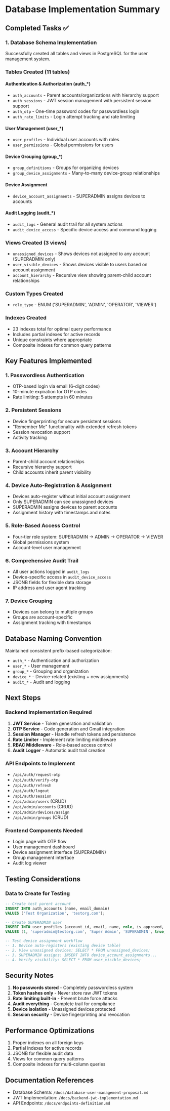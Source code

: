# Database Implementation Summary

## Completed Tasks ✅

### 1. Database Schema Implementation
Successfully created all tables and views in PostgreSQL for the user management system.

### Tables Created (11 tables)

#### Authentication & Authorization (auth_*)
- `auth_accounts` - Parent accounts/organizations with hierarchy support
- `auth_sessions` - JWT session management with persistent session support
- `auth_otp` - One-time password codes for passwordless login
- `auth_rate_limits` - Login attempt tracking and rate limiting

#### User Management (user_*)
- `user_profiles` - Individual user accounts with roles
- `user_permissions` - Global permissions for users

#### Device Grouping (group_*)
- `group_definitions` - Groups for organizing devices
- `group_device_assignments` - Many-to-many device-group relationships

#### Device Assignment
- `device_account_assignments` - SUPERADMIN assigns devices to accounts

#### Audit Logging (audit_*)
- `audit_logs` - General audit trail for all system actions
- `audit_device_access` - Specific device access and command logging

### Views Created (3 views)
- `unassigned_devices` - Shows devices not assigned to any account (SUPERADMIN only)
- `user_visible_devices` - Shows devices visible to users based on account assignment
- `account_hierarchy` - Recursive view showing parent-child account relationships

### Custom Types Created
- `role_type` - ENUM ('SUPERADMIN', 'ADMIN', 'OPERATOR', 'VIEWER')

### Indexes Created
- 23 indexes total for optimal query performance
- Includes partial indexes for active records
- Unique constraints where appropriate
- Composite indexes for common query patterns

## Key Features Implemented

### 1. Passwordless Authentication
- OTP-based login via email (6-digit codes)
- 10-minute expiration for OTP codes
- Rate limiting: 5 attempts in 60 minutes

### 2. Persistent Sessions
- Device fingerprinting for secure persistent sessions
- "Remember Me" functionality with extended refresh tokens
- Session revocation support
- Activity tracking

### 3. Account Hierarchy
- Parent-child account relationships
- Recursive hierarchy support
- Child accounts inherit parent visibility

### 4. Device Auto-Registration & Assignment
- Devices auto-register without initial account assignment
- Only SUPERADMIN can see unassigned devices
- SUPERADMIN assigns devices to parent accounts
- Assignment history with timestamps and notes

### 5. Role-Based Access Control
- Four-tier role system: SUPERADMIN → ADMIN → OPERATOR → VIEWER
- Global permissions system
- Account-level user management

### 6. Comprehensive Audit Trail
- All user actions logged in `audit_logs`
- Device-specific access in `audit_device_access`
- JSONB fields for flexible data storage
- IP address and user agent tracking

### 7. Device Grouping
- Devices can belong to multiple groups
- Groups are account-specific
- Assignment tracking with timestamps

## Database Naming Convention

Maintained consistent prefix-based categorization:
- `auth_*` - Authentication and authorization
- `user_*` - User management
- `group_*` - Grouping and organization
- `device_*` - Device-related (existing + new assignments)
- `audit_*` - Audit and logging

## Next Steps

### Backend Implementation Required
1. **JWT Service** - Token generation and validation
2. **OTP Service** - Code generation and Gmail integration
3. **Session Manager** - Handle refresh tokens and persistence
4. **Rate Limiter** - Implement rate limiting middleware
5. **RBAC Middleware** - Role-based access control
6. **Audit Logger** - Automatic audit trail creation

### API Endpoints to Implement
- `/api/auth/request-otp`
- `/api/auth/verify-otp`
- `/api/auth/refresh`
- `/api/auth/logout`
- `/api/auth/session`
- `/api/admin/users` (CRUD)
- `/api/admin/accounts` (CRUD)
- `/api/admin/devices/assign`
- `/api/admin/groups` (CRUD)

### Frontend Components Needed
- Login page with OTP flow
- User management dashboard
- Device assignment interface (SUPERADMIN)
- Group management interface
- Audit log viewer

## Testing Considerations

### Data to Create for Testing
```sql
-- Create test parent account
INSERT INTO auth_accounts (name, email_domain) 
VALUES ('Test Organization', 'testorg.com');

-- Create SUPERADMIN user
INSERT INTO user_profiles (account_id, email, name, role, is_approved, is_active)
VALUES (1, 'superadmin@testorg.com', 'Super Admin', 'SUPERADMIN', true, true);

-- Test device assignment workflow
-- 1. Device auto-registers (existing device table)
-- 2. View unassigned devices: SELECT * FROM unassigned_devices;
-- 3. SUPERADMIN assigns: INSERT INTO device_account_assignments...
-- 4. Verify visibility: SELECT * FROM user_visible_devices;
```

## Security Notes

1. **No passwords stored** - Completely passwordless system
2. **Token hashes only** - Never store raw JWT tokens
3. **Rate limiting built-in** - Prevent brute force attacks
4. **Audit everything** - Complete trail for compliance
5. **Device isolation** - Unassigned devices protected
6. **Session security** - Device fingerprinting and revocation

## Performance Optimizations

1. Proper indexes on all foreign keys
2. Partial indexes for active records
3. JSONB for flexible audit data
4. Views for common query patterns
5. Composite indexes for multi-column queries

## Documentation References

- Database Schema: `/docs/database-user-management-proposal.md`
- JWT Implementation: `/docs/backend-jwt-implementation.md`
- API Endpoints: `/docs/endpoints-definition.md`